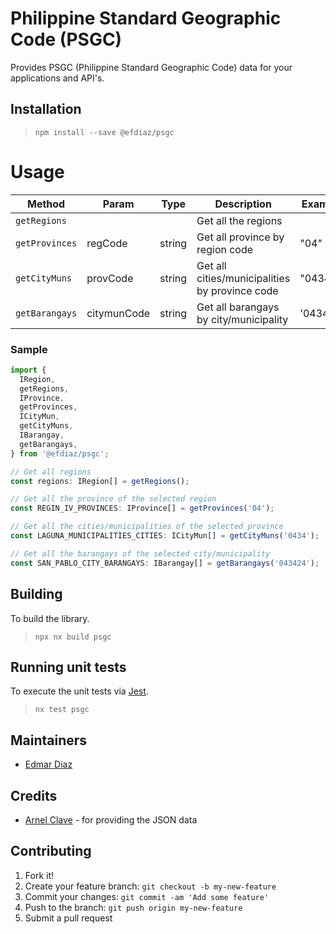 # Philippine Standard Geographic Code (PSGC)

Provides PSGC (Philippine Standard Geographic Code) data for your applications and API's.

## Installation

> `npm install --save @efdiaz/psgc`

# Usage

| Method         | Param       | Type   | Description                                    | Example  |
| -------------- | ----------- | ------ | ---------------------------------------------- | -------- |
| `getRegions`   |             |        | Get all the regions                            |
| `getProvinces` | regCode     | string | Get all province by region code                | "04"     |
| `getCityMuns`  | provCode    | string | Get all cities/municipalities by province code | "0434"   |
| `getBarangays` | citymunCode | string | Get all barangays by city/municipality         | '043424' |

### Sample

```typescript
import {
  IRegion,
  getRegions,
  IProvince,
  getProvinces,
  ICityMun,
  getCityMuns,
  IBarangay,
  getBarangays,
} from '@efdiaz/psgc';

// Get all regions
const regions: IRegion[] = getRegions();

// Get all the province of the selected region
const REGIN_IV_PROVINCES: IProvince[] = getProvinces('04');

// Get all the cities/municipalities of the selected province
const LAGUNA_MUNICIPALITIES_CITIES: ICityMun[] = getCityMuns('0434');

// Get all the barangays of the selected city/municipality
const SAN_PABLO_CITY_BARANGAYS: IBarangay[] = getBarangays('043424');
```

## Building

To build the library.

> `npx nx build psgc`

## Running unit tests

To execute the unit tests via [Jest](https://jestjs.io).

> `nx test psgc`

## Maintainers

- [Edmar Diaz](https://github.com/efd1006)

## Credits

- [Arnel Clave](https://github.com/clavearnel) - for providing the JSON data

## Contributing

1. Fork it!
2. Create your feature branch: `git checkout -b my-new-feature`
3. Commit your changes: `git commit -am 'Add some feature'`
4. Push to the branch: `git push origin my-new-feature`
5. Submit a pull request
